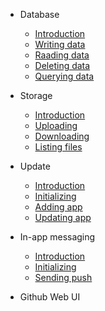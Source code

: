 - Database

  - [Introduction](pages/database#clorabase-database)
  - [Writing data](pages/database#writing-data)
  - [Raading data](pages/database#reading-data)
  - [Deleting data](pages/database#deleting-data)
  - [Querying data](pages/database#querying-data)

- Storage

  - [Introduction](pages/storage#clorabase-storage)
  - [Uploading](pages/storage#uploading-file-to-storage)
  - [Downloading](pages/storage#downloading-file-from-storage)
  - [Listing files](pages/storage#listing-files)



- Update

  - [Introduction](pages/update#in-app-updates)
  - [Initializing](pages/update#initializing-the-class)
  - [Adding app](pages/update#adding-app-in-clorabase)
  - [Updating app](pages/update#incrementing-app-version)


- In-app messaging

  - [Introduction](pages/inapp#in-app-messaging)
  - [Initializing](pages/inapp#initializing)
  - [Sending push](pages/inapp#sending-in-app-message)

- Github Web UI


